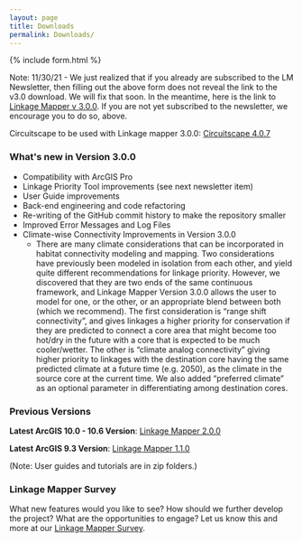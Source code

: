 ```yaml
---
layout: page
title: Downloads
permalink: Downloads/
---
```


{% include form.html %}

Note: 11/30/21 - We just realized that if you already are subscribed to the LM Newsletter, then filling out the above form does not reveal the link to the v3.0 download. We will fix that soon. In the meantime, here is the link to [Linkage Mapper  v 3.0.0](../downloads/linkage_mapper_3_0_0.zip). If you are not yet subscribed to the newsletter, we encourage you to do so, above.

Circuitscape to be used with Linkage mapper 3.0.0: [Circuitscape 4.0.7](../downloads/Circuitscape-4.0.7-x64-setup.exe.zip)

### What's new in Version 3.0.0

- Compatibility with ArcGIS Pro
- Linkage Priority Tool improvements (see next newsletter item)
- User Guide improvements
- Back-end engineering and code refactoring
- Re-writing of the GitHub commit history to make the repository smaller
- Improved Error Messages and Log Files
- Climate-wise Connectivity Improvements in Version 3.0.0
  - There are many climate considerations that can be incorporated in
    habitat connectivity modeling and mapping. Two considerations have
    previously been modeled in isolation from each other, and yield
    quite different recommendations for linkage priority. However, we
    discovered that they are two ends of the same continuous framework,
    and Linkage Mapper Version 3.0.0 allows the user to model for one,
    or the other, or an appropriate blend between both (which we
    recommend). The first consideration is “range shift connectivity”,
    and gives linkages a higher priority for conservation if they are
    predicted to connect a core area that might become too hot/dry in
    the future with a core that is expected to be much cooler/wetter.
    The other is “climate analog connectivity” giving higher priority to
    linkages with the destination core having the same predicted climate
    at a future time (e.g. 2050), as the climate in the source core at
    the current time. We also added “preferred climate” as an optional
    parameter in differentiating among destination cores.

### Previous Versions

**Latest ArcGIS 10.0 - 10.6 Version**: [Linkage Mapper 2.0.0](https://github.com/linkagescape/linkage-mapper/files/2204107/Linkage_Mapper_2_0_0.zip)

**Latest ArcGIS 9.3 Version**: [Linkage Mapper 1.1.0](../downloads/LinkageMapper_1_1_0.zip)

(Note: User guides and tutorials are in zip folders.)

### Linkage Mapper Survey

What new features would you like to see? How should we further develop the project? What are the opportunities to engage? Let us know this and more at our [Linkage Mapper Survey](https://www.surveymonkey.com/r/LinkageMapper2021).
